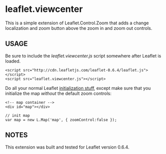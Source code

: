# leaflet.viewcenter


This is a simple extension of Leaflet.Control.Zoom that adds a change localization and zoom button above the zoom in and zoom out controls.


## USAGE


Be sure to include the *leaflet.viewcenter.js* script somewhere after Leaflet is loaded.

    <script src="http://cdn.leafletjs.com/leaflet-0.6.4/leaflet.js"></script>
    <script src="leaflet.viewcenter.js"></script>


Do all your normal Leaflet [initialization stuff](http://leaflet.cloudmade.com/examples/quick-start.html), except make sure that you initialize the map *without* the default zoom controls:

    <!-- map container -->
    <div id="map"></div>

    // init map
    var map = new L.Map('map', { zoomControl:false });



## NOTES


This extension was built and tested for Leaflet version 0.6.4.
